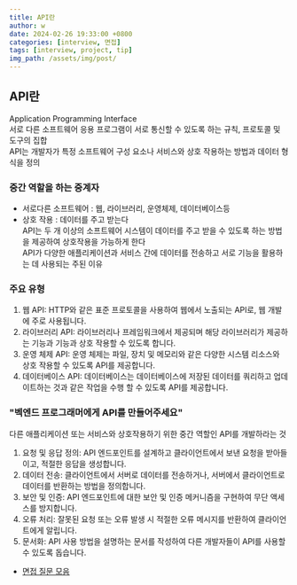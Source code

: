 ```yaml
---
title: API란
author: w
date: 2024-02-26 19:33:00 +0800
categories: [interview, 면접]
tags: [interview, project, tip]
img_path: /assets/img/post/
---
```


## API란
Application Programming Interface  
서로 다른 소프트웨어 응용 프로그램이 서로 통신할 수 있도록 하는 규칙, 프로토콜 및 도구의 집합  
API는 개발자가 특정 소프트웨어 구성 요소나 서비스와 상호 작용하는 방법과 데이터 형식을 정의

### 중간 역할을 하는 중계자  
- 서로다른 소프트웨어 : 웹, 라이브러리, 운영체제, 데이터베이스등
- 상호 작용 : 데이터를 주고 받는다  
API는 두 개 이상의 소프트웨어 시스템이 데이터를 주고 받을 수 있도록 하는 방법을 제공하여 상호작용을 가능하게 한다  
API가 다양한 애플리케이션과 서비스 간에 데이터를 전송하고 서로 기능을 활용하는 데 사용되는 주된 이유  

### 주요 유형
1. 웹 API: HTTP와 같은 표준 프로토콜을 사용하여 웹에서 노출되는 API로, 웹 개발에 주로 사용됩니다.
2. 라이브러리 API: 라이브러리나 프레임워크에서 제공되며 해당 라이브러리가 제공하는 기능과 기능과 상호 작용할 수 있도록 합니다.
3. 운영 체제 API: 운영 체제는 파일, 장치 및 메모리와 같은 다양한 시스템 리소스와 상호 작용할 수 있도록 API를 제공합니다.
4. 데이터베이스 API: 데이터베이스는 데이터베이스에 저장된 데이터를 쿼리하고 업데이트하는 것과 같은 작업을 수행 할 수 있도록 API를 제공합니다.

### "벡엔드 프로그래머에게 API를 만들어주세요"
다른 애플리케이션 또는 서비스와 상호작용하기 위한 중간 역할인 API를 개발하라는 것
1. 요청 및 응답 정의: API 엔드포인트를 설계하고 클라이언트에서 보낸 요청을 받아들이고, 적절한 응답을 생성합니다.
2. 데이터 전송: 클라이언트에서 서버로 데이터를 전송하거나, 서버에서 클라이언트로 데이터를 반환하는 방법을 정의합니다.
3. 보안 및 인증: API 엔드포인트에 대한 보안 및 인증 메커니즘을 구현하여 무단 액세스를 방지합니다.
4. 오류 처리: 잘못된 요청 또는 오류 발생 시 적절한 오류 메시지를 반환하여 클라이언트에게 알립니다.
5. 문서화: API 사용 방법을 설명하는 문서를 작성하여 다른 개발자들이 API를 사용할 수 있도록 돕습니다.


- [면접 질문 모음](/posts/면접-질문-모음)